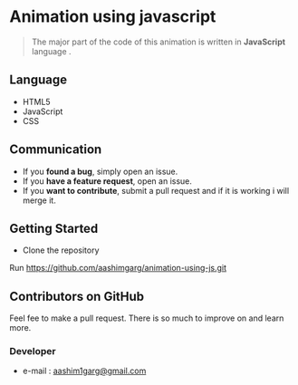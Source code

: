 # Animation using javascript



> The major part of the code of this animation is written in **JavaScript** language .


## Language

-   HTML5
-   JavaScript
-   CSS

## Communication

-   If you  **found a bug**, simply open an issue.
-   If you  **have a feature request**, open an issue.
-   If you  **want to contribute**, submit a pull request and if it is working i will merge it.


## Getting Started

-   Clone the repository

Run  https://github.com/aashimgarg/animation-using-js.git


## Contributors on GitHub

Feel fee to make a pull request. There is so much to improve on and learn more.

### Developer
-   e-mail :  [aashim1garg@gmail.com](mailto:aashim1garg@gmail.com)



